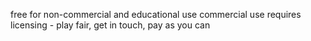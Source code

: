 free for non-commercial and educational use
commercial use requires licensing - play fair, get in touch, pay as you can